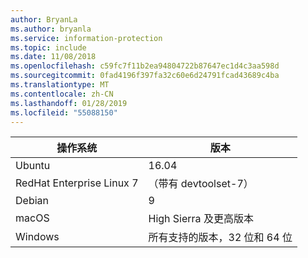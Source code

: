 ```yaml
---
author: BryanLa
ms.author: bryanla
ms.service: information-protection
ms.topic: include
ms.date: 11/08/2018
ms.openlocfilehash: c59fc7f11b2ea94804722b87647ec1d4c3aa598d
ms.sourcegitcommit: 0fad4196f397fa32c60e6d24791fcad43689c4ba
ms.translationtype: MT
ms.contentlocale: zh-CN
ms.lasthandoff: 01/28/2019
ms.locfileid: "55088150"
---
```

| 操作系统 | 版本 |  
|------------------|----------|
| Ubuntu  |  16.04 |
| RedHat Enterprise Linux 7 | （带有 devtoolset-7） |
| Debian  | 9 |
| macOS   | High Sierra 及更高版本 |
| Windows | 所有支持的版本，32 位和 64 位 |
